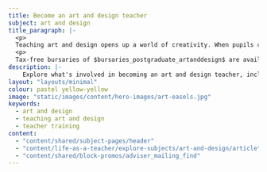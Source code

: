 ```yaml
---
title: Become an art and design teacher
subject: art and design
title_paragraph: |-
  <p>
  Teaching art and design opens up a world of creativity. When pupils create, they learn to take risks, embrace mistakes, and persevere to bring their ideas to life.</p>
  <p>
  Tax-free bursaries of $bursaries_postgraduate_artanddesign$ are available for eligible trainee art and design teachers.</p>
description: |-
    Explore what's involved in becoming an art and design teacher, including what you'll be teaching and what funding is available to help you train.
layout: "layouts/minimal"
colour: pastel yellow-yellow
image: "static/images/content/hero-images/art-easels.jpg"
keywords:
  - art and design
  - teaching art and design
  - teacher training
content:
  - "content/shared/subject-pages/header"
  - "content/life-as-a-teacher/explore-subjects/art-and-design/article"
  - "content/shared/block-promos/adviser_mailing_find"
---
```

